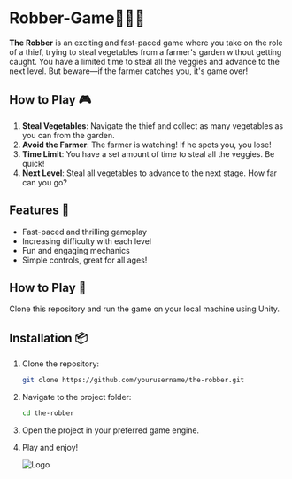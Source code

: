 # Robber-Game🚶‍♂️💨

**The Robber** is an exciting and fast-paced game where you take on the role of a thief, trying to steal vegetables from a farmer's garden without getting caught. You have a limited time to steal all the veggies and advance to the next level. But beware—if the farmer catches you, it's game over!

## How to Play 🎮

1. **Steal Vegetables**: Navigate the thief and collect as many vegetables as you can from the garden.
2. **Avoid the Farmer**: The farmer is watching! If he spots you, you lose!
3. **Time Limit**: You have a set amount of time to steal all the veggies. Be quick!
4. **Next Level**: Steal all vegetables to advance to the next stage. How far can you go?

## Features 🌟

- Fast-paced and thrilling gameplay
- Increasing difficulty with each level
- Fun and engaging mechanics
- Simple controls, great for all ages!

## How to Play 🔧

Clone this repository and run the game on your local machine using Unity.

## Installation 📦

1. Clone the repository:
    ```bash
    git clone https://github.com/yourusername/the-robber.git
    ```

2. Navigate to the project folder:
    ```bash
    cd the-robber
    ```

3. Open the project in your preferred game engine.

4. Play and enjoy!

   ![Logo](https://encrypted-tbn0.gstatic.com/images?q=tbn:ANd9GcSue6JNU5zAZVc8vM6MbtAFCFYY8nyAzXNkcQ&s)

